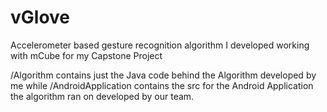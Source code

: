 # vGlove
Accelerometer based gesture recognition algorithm I developed working with mCube for my Capstone Project 

/Algorithm contains just the Java code behind the Algorithm developed by me while /AndroidApplication contains the src for the Android Application the algorithm ran on developed by our team. 
